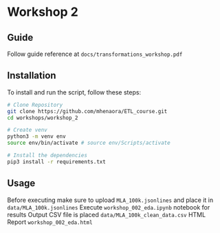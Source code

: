 # Workshop 2

## Guide 
Follow guide reference at ```docs/transformations_workshop.pdf```

## Installation

To install and run the script, follow these steps:

```bash
# Clone Repository
git clone https://github.com/mhenaora/ETL_course.git
cd workshops/workshop_2

# Create venv 
python3 -m venv env
source env/bin/activate # source env/Scripts/activate 

# Install the dependencies
pip3 install -r requirements.txt
```

## Usage
Before executing make sure to upload ```MLA_100k.jsonlines``` and place it in ```data/MLA_100k.jsonlines```
Execute ```workshop_002_eda.ipynb``` notebook for results
Output CSV file is placed ```data/MLA_100k_clean_data.csv```
HTML Report ```workshop_002_eda.html```